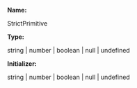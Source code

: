 **Name:**

StrictPrimitive

**Type:**

string | number | boolean | null | undefined

**Initializer:**

string | number | boolean | null | undefined

